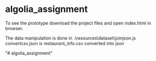 # algolia_assignment

To see the prototype download the project files and open index.html in browser.

The data manipulation is done in .\resources\dataset\joinjson.js 
convertcsv.json is restaurant_info.csv converted into json

"# algolia_assignment" 
